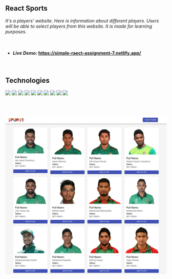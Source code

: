 ## **React Sports**

_It's a players' website. Here is information about different players. Users will be able to select players from this website. It is made for learning purposes._

<br>

- #### _**Live Demo:**_ https://simple-raect-assignment-7.netlify.app/


<br>

## Technologies

![](https://img.shields.io/static/v1?label=&message=HTML&color=red)
![](https://img.shields.io/static/v1?label=&message=CSS&color=<COLOR>)
![](https://img.shields.io/static/v1?label=&message=JAVASCRIPT&color=yellowgreen)
![](https://img.shields.io/static/v1?label=&message=REACT&color=79D8F7)
![](https://img.shields.io/static/v1?label=&message=MATERIAL-UI&color=orange)
![](https://img.shields.io/static/v1?label=&message=REACT-ICONS&color=SUESS)
![](https://img.shields.io/static/v1?label=STYLED&message=COMPONENTS&color=5D2CA7)
![](https://img.shields.io/static/v1?label=&message=NETLIFY&color=F09B1A)
![](https://img.shields.io/static/v1?label=REACT&message=NODE.JS&color=<COLOR>)
![](https://img.shields.io/static/v1?label=&message=MONGODB&color=DC2626)

<!-- ![](https://img.shields.io/static/v1?label=<LABEL>&message=<MESSAGE>&color=<COLOR>) -->
<br>
<br>

![](/src/img/sports-master.png)
